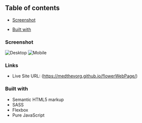 ## Table of contents
- [Screenshot](#screenshot)

- [Built with](#built-with)


### Screenshot
![Desktop](./flowerWebPage_Desktop.png)
![Mobile](./flowerWebPage_Mobile.png)

### Links
- Live Site URL: (https://medthevorg.github.io/flowerWebPage/)



### Built with
- Semantic HTML5 markup
- SASS
- Flexbox
- Pure JavaScript


